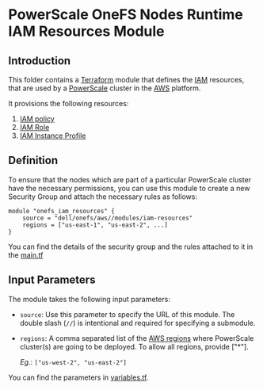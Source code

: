 <!--

        Copyright (c) 2023 Dell, Inc or its subsidiaries.

        This Source Code Form is subject to the terms of the Mozilla Public
        License, v. 2.0. If a copy of the MPL was not distributed with this
        file, You can obtain one at https://mozilla.org/MPL/2.0/.

-->
# PowerScale OneFS Nodes Runtime IAM Resources Module

## Introduction

This folder contains a [Terraform](https://www.terraform.io/) module that defines the [IAM](https://docs.aws.amazon.com/IAM/latest/UserGuide/introduction.html) resources, that are used by a 
[PowerScale](https://www.delltechnologies.com/partner/en-us/partner/powerscale.htm) cluster in the [AWS](https://aws.amazon.com/) platform.

It provisions the following resources:
1. [IAM policy](https://docs.aws.amazon.com/IAM/latest/UserGuide/access_policies_manage.html)
2. [IAM Role](https://docs.aws.amazon.com/IAM/latest/UserGuide/id_roles.html)
3. [IAM Instance Profile](https://docs.aws.amazon.com/IAM/latest/UserGuide/id_roles_use_switch-role-ec2_instance-profiles.html)

## Definition

To ensure that the nodes which are part of a particular PowerScale cluster have the necessary permissions, you can use this module to create a new Security Group and attach the necessary rules as follows:

```hcl
module "onefs_iam_resources" {
    source = "dell/onefs/aws//modules/iam-resources"
    regions = ["us-east-1", "us-east-2", ...]
}
```

You can find the details of the security group and the rules attached to it in the [main.tf](./main.tf)

## Input Parameters

The module takes the following input parameters:

* `source`: Use this parameter to specify the URL of this module. The double slash (`//`) is intentional and required for specifying a submodule. 

* `regions`: A comma separated list of the [AWS regions](https://docs.aws.amazon.com/AmazonRDS/latest/UserGuide/Concepts.RegionsAndAvailabilityZones.html) where PowerScale cluster(s) are going to be deployed. To allow all regions, provide ["*"].
  
  *Eg.*: `["us-west-2", "us-east-2"]`

You can find the parameters in [variables.tf](./variables.tf).
